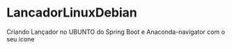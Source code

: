 # LancadorLinuxDebian


Criando Lançador no UBUNTO do Spring Boot e Anaconda-navigator com o seu icone
